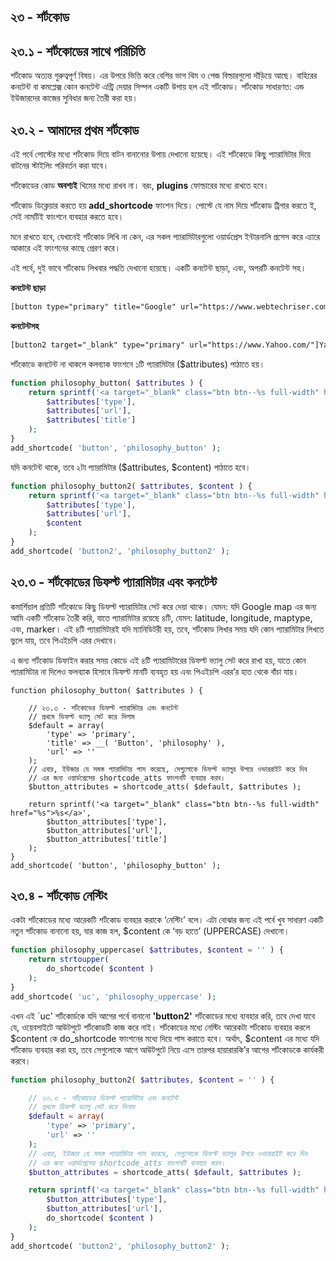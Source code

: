 ## ২৩ - শর্টকোড

## ২৩.১ - শর্টকোডের সাথে পরিচিতি

শর্টকোড অত্যন্ত গুরুত্বপূর্ণ বিষয়। এর উপরে ভিত্তি করে বেশির ভাগ থিম ও পেজ বিল্ডারগুলো দাঁড়িয়ে আছে। বাহিরের কনটেন্ট বা কমপ্লেক্স কোন কনটেন্ট এন্ট্রি দেয়ার সিম্পল একটি উপায় হল এই শর্টকোড। শর্টকোড সাধারণত: এন্ড ইউজারদের কাজের সুবিধার জন্য তৈরী করা হয়।

## ২৩.২ - আমাদের প্রথম শর্টকোড

এই পর্বে পোস্টের মধ্যে শর্টকোড দিয়ে বাটন বানানোর উপায় দেখানো হয়েছে। এই শর্টকোডে কিছু প্যারামিটার দিয়ে বাটনের স্টাইলিং পরিবর্তন করা যাবে।

শর্টকোডের কোড **অবশ্যই** থিমের মধ্যে রাখব না। বরং, **plugins** ফোল্ডারের মধ্যে রাখতে হবে।

শর্টকোড ডিক্লেয়ার করতে হয় **add_shortcode** ফাংশন দিয়ে। পোস্টে যে নাম দিয়ে শর্টকোড ট্রিগার করতে ই, সেই নামটিই ফাংশনে ব্যবহার করতে হবে।

মনে রাখতে হবে, যেখানেই শর্টকোড লিখি না কেন, এর সকল প্যারামিটারগুলো ওয়ার্ডপ্রেস ইন্টারনালি প্রসেস করে এ্যারে আকারে এই ফাংশনের কাছে প্রেরণ করে।

এই পর্বে, দুই ভাবে শর্টকোড লিখবার পদ্ধতি দেখানো হয়েছে। একটি কনটেন্ট ছাড়া, এবং, অপরটি কনটেন্ট সহ।

**কনটেন্ট ছাড়া**

```html
[button type="primary" title="Google" url="https://www.webtechriser.com/"]
```

**কনটেন্টসহ**

```html
[button2 target="_blank" type="primary" url="https://www.Yahoo.com/"]Yahoo[/button2]
```

শর্টকোডে কনটেন্ট না থাকলে কলব্যাক ফাংশনে ১টি প্যারামিটার ($attributes) পাঠাতে হয়।

```php
function philosophy_button( $attributes ) {
	return sprintf('<a target="_blank" class="btn btn--%s full-width" href="%s">%s</a>',
		$attributes['type'],
		$attributes['url'],
		$attributes['title']
	);
}
add_shortcode( 'button', 'philosophy_button' );
```

যদি কনটেন্ট থাকে, তবে ২টা প্যারামিটার ($attributes, $content) পাঠাতে হবে।

```php
function philosophy_button2( $attributes, $content ) {
	return sprintf('<a target="_blank" class="btn btn--%s full-width" href="%s">%s</a>',
		$attributes['type'],
		$attributes['url'],
		$content
	);
}
add_shortcode( 'button2', 'philosophy_button2' );
```

## ২৩.৩ - শর্টকোডের ডিফল্ট প্যারামিটার এবং কনটেন্ট

কমার্শিয়াল প্রতিটি শর্টকোডে কিছু ডিফল্ট প্যারামিটার সেট করে দেয়া থাকে। যেমন: যদি Google map এর জন্য আমি একটি শর্টকোড তৈরী করি, যাতে প্যারামিটার রয়েছে ৪টি, যেমন: latitude, longitude, maptype, এবং, marker। এই ৪টি প্যারামিটারই যদি ম্যানিডিটরী হয়, তবে, শর্টকোড লিখার সময় যদি কোন প্যারামিটার লিখতে ভুলে যায়, তবে পিএইচপি এরর দেখাবে।

এ জন্য শর্টকোড ডিফাইন করার সময় কোডে এই ৪টি প্যারামিটারের ডিফল্ট ভ্যালু সেট করে রাখা হয়, যাতে কোন প্যারামিটার না দিলেও ফলব্যাক হিসাবে ডিফল্ট মানটি ব্যবহৃত হয় এবং পিএইচপি এরর’র হাত থেকে বাঁচা যায়।

```
function philosophy_button( $attributes ) {

	// ২৩.৩ - শর্টকোডের ডিফল্ট প্যারামিটার এবং কনটেন্ট
	// প্রথমে ডিফল্ট ভ্যালু সেট করে দিলাম
	$default = array(
		'type' => 'primary',
		'title' => __( 'Button', 'philosophy' ),
		'url' => ''
	);
	// এবার, ইউজার যে সমস্ত প্যারামিটার পাস করেছে, সেগুলোকে ডিফল্ট ভ্যালুর উপরে ওভাররাইট করে দিব
	// এর জন্য ওয়ার্ডপ্রেসের shortcode_atts ফাংশনটি ব্যবহার করব।
	$button_attributes = shortcode_atts( $default, $attributes );

	return sprintf('<a target="_blank" class="btn btn--%s full-width" href="%s">%s</a>',
		$button_attributes['type'],
		$button_attributes['url'],
		$button_attributes['title']
	);
}
add_shortcode( 'button', 'philosophy_button' );
```

## ২৩.৪ - শর্টকোড নেস্টিং

একটা শর্টকোডের মধ্যে আরেকটি শর্টকোড ব্যবহার করাকে ‘নেস্টিং’ বলে। এটা বোঝার জন্য এই পর্বে খুব সাধারণ একটি নতুন শর্টকোড বানানো হয়, যার কাজ হল, $content কে ‘বড় হাতে’ (UPPERCASE) দেখানো।

```php
function philosophy_uppercase( $attributes, $content = '' ) {
	return strtoupper(
		do_shortcode( $content )
	);
}
add_shortcode( 'uc', 'philosophy_uppercase' );
```

এখন এই `uc' শর্টকোর্ডকে যদি আগের পর্বে বানানো **'button2'** শর্টকোডের মধ্যে ব্যবহার করি, তবে দেখা যাবে যে, ওয়েবসাইটে আউটপুটে শর্টকোডটি কাজ করে নাই। শর্টকোডের মধ্যে নেস্টিং আরেকটা শর্টকোড ব্যবহার করলে $content কে do_shortcode ফাংশনের মধ্যে দিয়ে পাস করাতে হবে। অর্থাৎ, $content এর মধ্যে যদি শর্টকোড ব্যবহার করা হয়, তবে সেগুলোকে আগে আউটপুটে নিয়ে এসে তারপর হায়ারারকি’র আগের শর্টকোডকে কার্যকরী করবে।

```php
function philosophy_button2( $attributes, $content = '' ) {

	// ২৩.৩ - শর্টকোডের ডিফল্ট প্যারামিটার এবং কনটেন্ট
	// প্রথমে ডিফল্ট ভ্যালু সেট করে দিলাম
	$default = array(
		'type' => 'primary',
		'url' => ''
	);
	// এবার, ইউজার যে সমস্ত প্যারামিটার পাস করেছে, সেগুলোকে ডিফল্ট ভ্যালুর উপরে ওভাররাইট করে দিব
	// এর জন্য ওয়ার্ডপ্রেসের shortcode_atts ফাংশনটি ব্যবহার করব।
	$button_attributes = shortcode_atts( $default, $attributes );

	return sprintf('<a target="_blank" class="btn btn--%s full-width" href="%s">%s</a>',
		$button_attributes['type'],
		$button_attributes['url'],
		do_shortcode( $content )
	);
}
add_shortcode( 'button2', 'philosophy_button2' );
```
